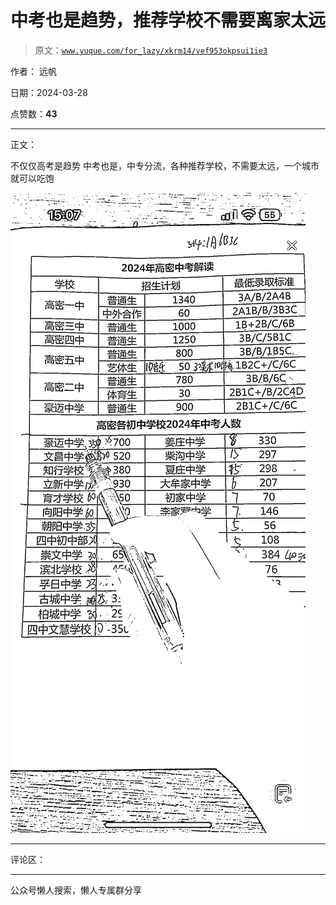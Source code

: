 # 中考也是趋势，推荐学校不需要离家太远

> 原文：[`www.yuque.com/for_lazy/xkrm14/vef953okpsui1ie3`](https://www.yuque.com/for_lazy/xkrm14/vef953okpsui1ie3)

作者： 远帆

日期：2024-03-28

点赞数：**43**

* * *

正文：

不仅仅高考是趋势 中考也是，中专分流，各种推荐学校，不需要太远，一个城市就可以吃饱

![](img/08c5c7835810cbf88a15d1a0054e0ea8.png)

* * *

评论区：

* * *

公众号懒人搜索，懒人专属群分享